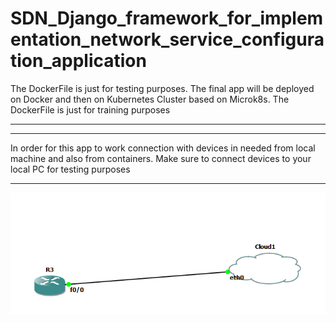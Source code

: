 # SDN_Django_framework_for_implementation_network_service_configuration_application

The DockerFile is just for testing purposes. The final app will be deployed on Docker and then on Kubernetes Cluster based on Microk8s. The DockerFile is just for training purposes

***



***

In order for this app to work connection with devices in needed from local machine and also from containers. Make sure to connect devices to your local PC for testing purposes

***
![Topology](https://github.com/Iasimo92/SDN_Django_framework_for_implementation_network_service_configuration_application/blob/main/connection.png)

